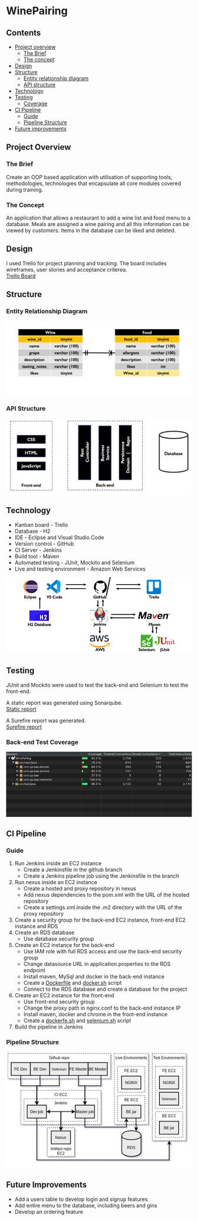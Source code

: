 # WinePairing

## Contents

* [Project overview](#overview)
    * [The Brief](#brief)
    * [The concept](#concept) 
* [Design](#design)
* [Structure](#structure)
    * [Entity relationship diagram](#ERD)
    * [API structure](#API)
* [Technology](#technology)
* [Testing](#testing)
    * [Coverage](#coverage)
* [CI Pipeline](#pipeline)
    * [Guide](#guide)
    * [Pipeline Structure](#pipelinestructure)
* [Future improvements](#future)

<a name="overview"></a>
## Project Overview

<a name="brief"></a>
### The Brief

Create an OOP based application with utilisation of supporting tools, methodologies, 
technologies that encapsulate all core modules covered during training.

<a name="concept"></a>
### The Concept

An application that allows a restaurant to add a wine list and food menu to a database. Meals are assigned a wine pairing 
and all this information can be viewed by customers. Items in the database can be liked and deleted.

<a name="design"></a>
## Design

I used Trello for project planning and tracking. The board includes wireframes, user stories and acceptance criterea.  
[Trello Board](https://trello.com/b/rKU7R5e4/wine-pairing-application)

<a name="structure"></a>
## Structure

<a name="ERD"></a>
### Entity Relationship Diagram

![](https://raw.githubusercontent.com/ChloeAdcock/WinePairing/master/Documentation/ERD.png)

<a name="API"></a>
### API Structure

![](https://raw.githubusercontent.com/ChloeAdcock/WinePairing/master/Documentation/API%20structure.png)

<a name="technology"></a>
## Technology

* Kanban board - Trello
* Database - H2
* IDE - Eclipse and Visual Studio Code
* Version control - GitHub
* CI Server - Jenkins
* Build tool - Maven
* Automated testing - JUnit, Mockito and Selenium
* Live and testing environment - Amazon Web Services

![](https://raw.githubusercontent.com/ChloeAdcock/WinePairing/master/Documentation/CI%20Pipeline.png)

<a name="testing"></a>
## Testing

JUnit and Mockito were used to test the back-end and Selenium to test the front-end.  

A static report was generated using Sonarqube.    
[Static report](https://github.com/ChloeAdcock/WinePairing/blob/master/Documentation/Static%20report.png)  

A Surefire report was generated.    
[Surefire report](https://github.com/ChloeAdcock/WinePairing/blob/master/Documentation/Surefire%20Report.pdf)


<a name="coverage"></a>
### Back-end Test Coverage

![](https://raw.githubusercontent.com/ChloeAdcock/WinePairing/master/Documentation/Coverage.png)

<a name="pipeline"></a>
## CI Pipeline 

<a name="guide"></a>
### Guide

1. Run Jenkins inside an EC2 instance
    * Create a Jenkinsfile in the github branch
    * Create a Jenkins pipeline job using the Jenkinsfile in the branch
2. Run nexus inside an EC2 instance
    * Create a hosted and proxy repository in nexus
    * Add nexus dependencies to the pom.xml with the URL of the hosted repository
    * Create a settings.xml inside the .m2 directory with the URL of the proxy repository
3. Create a security group for the back-end EC2 instance, front-end EC2 instance and RDS
4. Create an RDS database
    * Use database security group
5. Create an EC2 instance for the back-end
    * Use IAM role with full RDS access and use the back-end security group
    * Change datasource URL in application.properties to the RDS endpoint
    * Install maven, MySql and docker in the back-end instance 
    * Create a [Dockerfile](https://github.com/ChloeAdcock/WinePairing/blob/deployable-dev/Scripts/Dockerfile) and [docker.sh](https://github.com/ChloeAdcock/WinePairing/blob/deployable-dev/Scripts/docker.sh) script
    * Connect to the RDS database and create a database for the project
6. Create an EC2 instance for the front-end
    * Use front-end security group
    * Change the proxy path in nginx.conf to the back-end instance IP
    * Install maven, docker and chrome in the front-end instance
    * Create a [dockerfe.sh](https://github.com/ChloeAdcock/WinePairingFE/blob/dev/Scripts/dockerfe.sh) and [selenium.sh](https://github.com/ChloeAdcock/WinePairingFE/blob/dev/Scripts/selenium.sh) script
7. Build the pipeline in Jenkins

<a name="pipelinestructure"></a>
### Pipeline Structure

![](https://raw.githubusercontent.com/ChloeAdcock/WinePairing/deployable-dev/Documentation/CI.jpg)

<a name="future"></a>
## Future Improvements

* Add a users table to develop login and signup features
* Add entire menu to the database, including beers and gins
* Develop an ordering feature
